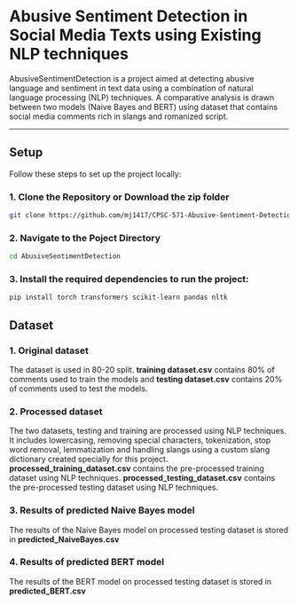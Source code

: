 # **Abusive Sentiment Detection in Social Media Texts using Existing NLP techniques**

AbusiveSentimentDetection is a project aimed at detecting abusive language and sentiment in text data using a combination of natural language processing (NLP) techniques. A comparative analysis is drawn between two models (Naive Bayes and BERT) using dataset that contains social media comments rich in slangs and romanized script.

---

## **Setup**

Follow these steps to set up the project locally:

### **1. Clone the Repository or Download the zip folder**
```bash
git clone https://github.com/mj1417/CPSC-571-Abusive-Sentiment-Detection.git
```

### **2. Navigate to the Poject Directory**

```bash
cd AbusiveSentimentDetection
```

### **3. Install the required dependencies to run the project:**
```bash
pip install torch transformers scikit-learn pandas nltk
```

## **Dataset**

### **1. Original dataset**
The dataset is used in 80-20 split.
**training dataset.csv** contains 80% of comments used to train the models and **testing dataset.csv** contains 20% of comments used to test the models.

### **2. Processed dataset**
The two datasets, testing and training are processed using NLP techniques. It includes lowercasing, removing special characters, tokenization, stop word removal, lemmatization and handling slangs using a custom slang dictionary created specially for this project.
**processed_training_dataset.csv** contains the pre-processed training dataset using NLP techniques.
**processed_testing_dataset.csv** contains the pre-processed testing dataset using NLP techniques.

### **3. Results of predicted Naive Bayes model**
The results of the Naive Bayes model on processed testing dataset is stored in **predicted_NaiveBayes.csv**

### **4. Results of predicted BERT model**
The results of the BERT model on processed testing dataset is stored in **predicted_BERT.csv**




